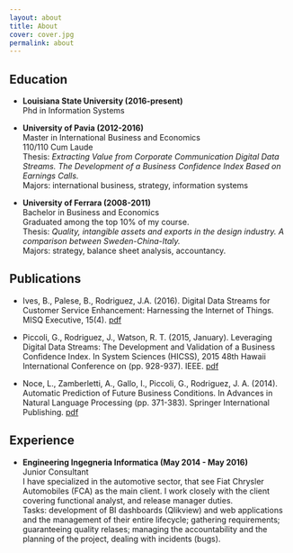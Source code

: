 ```yaml
---
layout: about
title: About
cover: cover.jpg
permalink: about
---
```


## <i class="fa fa-university" aria-hidden="true"></i> Education

- **Louisiana State University (2016-present)**  
Phd in Information Systems

- **University of Pavia (2012-2016)**  
Master in International Business and Economics  
110/110 Cum Laude  
Thesis: *Extracting Value from Corporate Communication Digital Data Streams. The Development of a Business Confidence Index Based on Earnings Calls.*  
Majors: international business, strategy, information systems  

- **University of Ferrara (2008-2011)**  
Bachelor in Business and Economics  
Graduated among the top 10% of my course.  
Thesis: *Quality, intangible assets and exports in the design industry. A comparison between Sweden-China-Italy.*  
Majors: strategy, balance sheet analysis, accountancy.  

## <i class="fa fa-graduation-cap" aria-hidden="true"></i> Publications

- Ives, B., Palese, B., Rodriguez, J.A. (2016). Digital Data Streams for Customer Service Enhancement: Harnessing the Internet of Things. MISQ Executive, 15(4). [pdf](http://www.misqe.org/ojs2/execsummaries/MISQE_V15I4_Ivesetal_Web.pdf)  

- Piccoli, G., Rodriguez, J., Watson, R. T. (2015, January). Leveraging Digital Data Streams: The Development and Validation of a Business Confidence Index. In System Sciences (HICSS), 2015 48th Hawaii International Conference on (pp. 928-937). IEEE. [pdf](https://dds.cct.lsu.edu/ddslab/pdf/leveraging_digital_data_streams.pdf)  

- Noce, L., Zamberletti, A., Gallo, I., Piccoli, G., Rodriguez, J. A. (2014). Automatic Prediction of Future Business Conditions. In Advances in Natural Language Processing (pp. 371-383). Springer International Publishing. [pdf](https://dds.cct.lsu.edu/ddslab/pdf/automatic_prediction_future_business_conditions.pdf)  

## <i class="fa fa-briefcase" aria-hidden="true"></i> Experience  

- **Engineering Ingegneria Informatica (May 2014 - May 2016)**  
Junior Consultant  
I have specialized in the automotive sector, that see Fiat Chrysler Automobiles (FCA) as the main client. I work closely with the client covering functional analyst, and release manager duties.  
Tasks: development of BI dashboards (Qlikview) and web applications and the management of their entire lifecycle; gathering requirements; guaranteeing quality relases; managing the accountability and the planning of the project, dealing with incidents (bugs).  